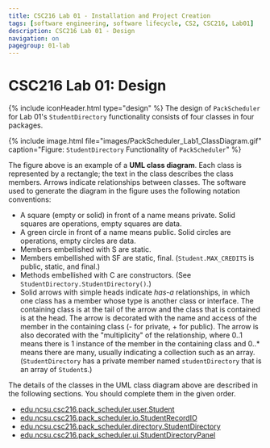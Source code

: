 ```yaml
---
title: CSC216 Lab 01 - Installation and Project Creation
tags: [software engineering, software lifecycle, CS2, CSC216, Lab01]
description: CSC216 Lab 01 - Design
navigation: on
pagegroup: 01-lab
---
```


# CSC216 Lab 01: Design
{% include iconHeader.html type="design" %}
The design of `PackScheduler` for Lab 01's `StudentDirectory` functionality consists of four classes in four packages.

{% include image.html file="images/PackScheduler_Lab1_ClassDiagram.gif" caption="Figure: `StudentDirectory` Functionality of `PackScheduler`" %} 

The figure above is an example of a **UML class diagram**. Each class is represented by a rectangle; the text in the class describes the class members. Arrows indicate relationships between classes. The software used to generate the diagram in the figure uses the following notation conventions:

  * A square (empty or solid) in front of a name means private. Solid squares are operations, empty squares are data.
  * A green circle in front of a name means public. Solid circles are operations, empty circles are data.
  * Members embellished with S are static. 
  * Members embellished with SF are static, final. (`Student.MAX_CREDITS` is public, static, and final.)
  * Methods embellished with C are constructors. (See `StudentDirectory.StudentDirectory()`.)
  * Solid arrows with simple heads indicate *has-a* relationships, in which one class has a member whose type is another class or interface. The containing class is at the tail of the arrow and the class that is contained is at the head. The arrow is decorated with the name and access of the member in the containing class (- for private, + for public). The arrow is also decorated with the "multiplicity" of the relationship, where 0..1 means there is 1 instance of the member in the containing class and 0..* means there are many, usually indicating a collection such as an array. (`StudentDirectory` has a private member named `studentDirectory` that is an array of `Student`s.)

The details of the classes in the UML class diagram above are described in the following sections. You should complete them in the given order.

  * [edu.ncsu.csc216.pack_scheduler.user.Student](01-lab-student)
  * [edu.ncsu.csc216.pack_scheduler.io.StudentRecordIO](01-lab-studentrecordio)
  * [edu.ncsu.csc216.pack_scheduler.directory.StudentDirectory](01-lab-studentdirectory)
  * [edu.ncsu.csc216.pack_scheduler.ui.StudentDirectoryPanel](01-lab-studentdirectorypanel)

